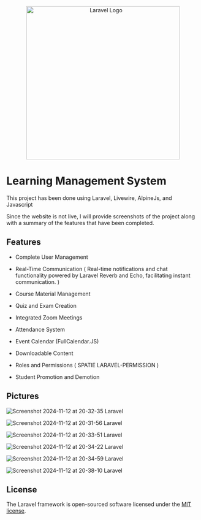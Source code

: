 <p align="center"><a href="https://laravel.com" target="_blank"><img src="https://raw.githubusercontent.com/laravel/art/master/logo-lockup/5%20SVG/2%20CMYK/1%20Full%20Color/laravel-logolockup-cmyk-red.svg" width="400" alt="Laravel Logo"></a></p>


# Learning Management System
This project has been done using Laravel, Livewire, AlpineJs, and Javascript


Since the website is not live, I will provide screenshots of the project along with a summary of the features that have been completed.




## Features

* Complete User Management

* Real-Time Communication ( Real-time notifications and chat functionality powered by Laravel Reverb and Echo, facilitating instant communication. )

* Course Material Management
* Quiz and Exam Creation
* Integrated Zoom Meetings
* Attendance System
* Event Calendar (FullCalendar.JS)
* Downloadable Content
* Roles and Permissions ( SPATIE LARAVEL-PERMISSION ) 
* Student Promotion and Demotion

## Pictures



![Screenshot 2024-11-12 at 20-32-35 Laravel](https://github.com/user-attachments/assets/b778537d-c4c8-4fc6-b883-c90763b42a15)

![Screenshot 2024-11-12 at 20-31-56 Laravel](https://github.com/user-attachments/assets/e5406f39-00ca-4ef8-a342-d36a816415fd)

![Screenshot 2024-11-12 at 20-33-51 Laravel](https://github.com/user-attachments/assets/343f7864-9e0a-4595-a9c2-540082fc6ad4)

![Screenshot 2024-11-12 at 20-34-22 Laravel](https://github.com/user-attachments/assets/69419e2f-515c-441e-b4c3-9f2e1637e227)

![Screenshot 2024-11-12 at 20-34-59 Laravel](https://github.com/user-attachments/assets/58908f55-6a1c-4c25-85e9-14e909ecda8a)

![Screenshot 2024-11-12 at 20-38-10 Laravel](https://github.com/user-attachments/assets/ad814821-9dae-47f4-8724-cce91bb8213b)



## License

The Laravel framework is open-sourced software licensed under the [MIT license](https://opensource.org/licenses/MIT).
